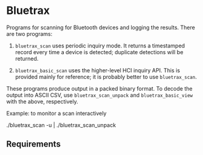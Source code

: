Bluetrax
========

Programs for scanning for Bluetooth devices and logging the results. There are
two programs:

1. `bluetrax_scan` uses periodic inquiry mode. It returns a timestamped record
every time a device is detected; duplicate detections will be returned.

2. `bluetrax_basic_scan` uses the higher-level HCI inquiry API. This is provided
mainly for reference; it is probably better to use `bluetrax_scan`.

These programs produce output in a packed binary format. To decode the output
into ASCII CSV, use `bluetrax_scan_unpack` and `bluetrax_basic_view` with the
above, respectively.

Example: to monitor a scan interactively

  ./bluetrax_scan -u | ./bluetrax_scan_unpack

Requirements
------------

